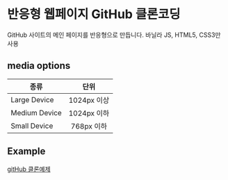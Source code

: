# 반응형 웹페이지 GitHub 클론코딩 
GitHub 사이트의 메인 페이지를 반응형으로 만듭니다. 
바닐라 JS, HTML5, CSS3만 사용

## media options
|종류|단위|
|---|:---:|
|Large Device|1024px 이상|
|Medium Device|1024px 이하|
|Small Device|768px 이하|

## Example
[gitHub 클론예제](https://duhyunhan.github.io/Clone-gitHub/)
